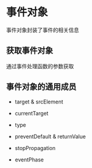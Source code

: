 # 事件对象

事件对象封装了事件的相关信息

## 获取事件对象

通过事件处理函数的参数获取

## 事件对象的通用成员

- target & srcElement

- currentTarget

- type

- preventDefault & returnValue

- stopPropagation

- eventPhase
